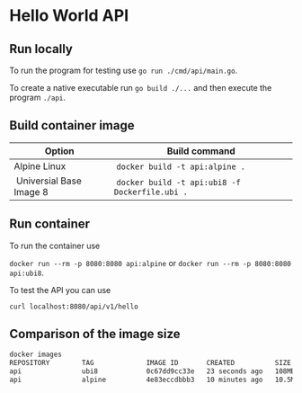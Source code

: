 # Hello World API

## Run locally

To run the program for testing use `go run ./cmd/api/main.go`.

To create a native executable run `go build ./...` and then execute the program `./api`.

## Build container image

| Option | Build command |
| ------ | ------------- |
| Alpine Linux | `docker build -t api:alpine .` |
| Universial Base Image 8 | `docker build -t api:ubi8 -f Dockerfile.ubi .` |

## Run container

To run the container use

`docker run --rm -p 8080:8080 api:alpine` or `docker run --rm -p 8080:8080 api:ubi8`.

To test the API you can use

`curl localhost:8080/api/v1/hello`

## Comparison of the image size

```bash
docker images
REPOSITORY        TAG             IMAGE ID       CREATED          SIZE
api               ubi8            0c67dd9cc33e   23 seconds ago   108MB
api               alpine          4e83eccdbbb3   10 minutes ago   10.5MB
```
